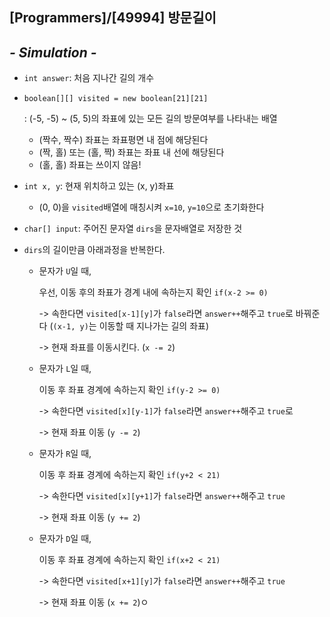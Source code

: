 ## [Programmers]/[49994] 방문길이

## *- Simulation -*

* `int answer`: 처음 지나간 길의 개수

* `boolean[][] visited = new boolean[21][21]`

  : (-5, -5) ~ (5, 5)의 좌표에 있는 모든 길의 방문여부를 나타내는 배열

  * (짝수, 짝수) 좌표는 좌표평면 내 점에 해당된다
  * (짝, 홀) 또는 (홀, 짝) 좌표는 좌표 내 선에 해당된다
  * (홀, 홀) 좌표는 쓰이지 않음!

* `int x, y`: 현재 위치하고 있는 (x, y)좌표

  * (0, 0)을 `visited`배열에 매칭시켜 `x=10`, `y=10`으로 초기화한다

* `char[] input`: 주어진 문자열 `dirs`을 문자배열로 저장한 것

* `dirs`의 길이만큼 아래과정을 반복한다.

  * 문자가 `U`일 때,

    우선, 이동 후의 좌표가 경계 내에 속하는지 확인 `if(x-2 >= 0)`

    -> 속한다면 `visited[x-1][y]`가 `false`라면 `answer++`해주고 `true`로 바꿔준다 (`(x-1, y)`는 이동할 때 지나가는 길의 좌표)

    -> 현재 좌표를 이동시킨다. (`x -= 2`)

  * 문자가 `L`일 때,

    이동 후 좌표 경계에 속하는지 확인 `if(y-2 >= 0)`

    -> 속한다면 `visited[x][y-1]`가 `false`라면 `answer++`해주고 `true`로

    -> 현재 좌표 이동 (`y -= 2`)

  * 문자가 `R`일 때,

    이동 후 좌표 경계에 속하는지 확인 `if(y+2 < 21)`

    -> 속한다면 `visited[x][y+1]`가 `false`라면 `answer++`해주고 `true`

    -> 현재 좌표 이동 (`y += 2`)

  * 문자가 `D`일 때,

    이동 후 좌표 경계에 속하는지 확인 `if(x+2 < 21)`

    -> 속한다면 `visited[x+1][y]`가 `false`라면 `answer++`해주고 `true`

    -> 현재 좌표 이동 (`x += 2`)ㅇ